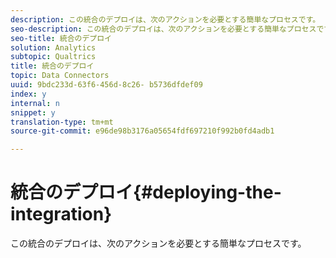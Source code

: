 ```yaml
---
description: この統合のデプロイは、次のアクションを必要とする簡単なプロセスです。
seo-description: この統合のデプロイは、次のアクションを必要とする簡単なプロセスです。
seo-title: 統合のデプロイ
solution: Analytics
subtopic: Qualtrics
title: 統合のデプロイ
topic: Data Connectors
uuid: 9bdc233d-63f6-456d-8c26- b5736dfdef09
index: y
internal: n
snippet: y
translation-type: tm+mt
source-git-commit: e96de98b3176a05654fdf697210f992b0fd4adb1

---
```



# 統合のデプロイ{#deploying-the-integration}

この統合のデプロイは、次のアクションを必要とする簡単なプロセスです。


